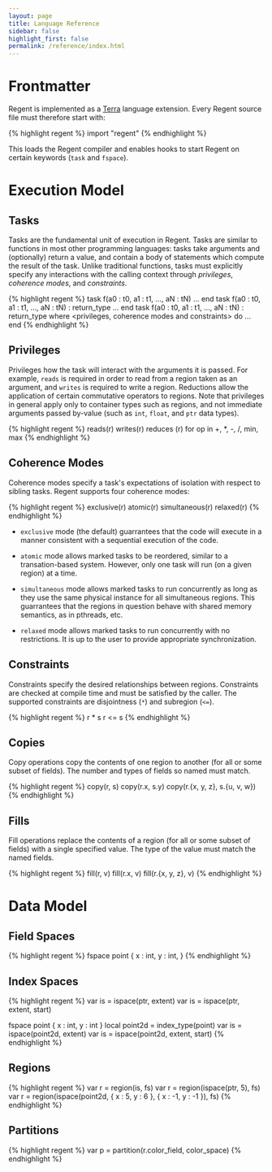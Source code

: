 ```yaml
---
layout: page
title: Language Reference
sidebar: false
highlight_first: false
permalink: /reference/index.html
---
```


# Frontmatter

Regent is implemented as a [Terra](http://terralang.org) language
extension. Every Regent source file must therefore start with:

{% highlight regent %}
import "regent"
{% endhighlight %}

This loads the Regent compiler and enables hooks to start Regent on
certain keywords (`task` and `fspace`).

# Execution Model

## Tasks

Tasks are the fundamental unit of execution in Regent. Tasks are
similar to functions in most other programming languages: tasks take
arguments and (optionally) return a value, and contain a body of
statements which compute the result of the task. Unlike traditional
functions, tasks must explicitly specify any interactions with the
calling context through *privileges*, *coherence modes*, and
*constraints*.

{% highlight regent %}
task f(a0 : t0, a1 : t1, ..., aN : tN)
  ...
end
task f(a0 : t0, a1 : t1, ..., aN : tN) : return_type
  ...
end
task f(a0 : t0, a1 : t1, ..., aN : tN) : return_type
where <privileges, coherence modes and constraints> do
  ...
end
{% endhighlight %}

## Privileges

Privileges how the task will interact with the arguments it is
passed. For example, `reads` is required in order to read from a
region taken as an argument, and `writes` is required to write a
region. Reductions allow the application of certain commutative
operators to regions. Note that privileges in general apply only to
container types such as regions, and not immediate arguments passed
by-value (such as `int`, `float`, and `ptr` data types).

{% highlight regent %}
reads(r)
writes(r)
reduces <op>(r) for op in +, *, -, /, min, max
{% endhighlight %}

## Coherence Modes

Coherence modes specify a task's expectations of isolation with
respect to sibling tasks. Regent supports four coherence modes:

{% highlight regent %}
exclusive(r)
atomic(r)
simultaneous(r)
relaxed(r)
{% endhighlight %}

  * `exclusive` mode (the default) guarrantees that the code will
    execute in a manner consistent with a sequential execution of the
    code.

  * `atomic` mode allows marked tasks to be reordered, similar to a
    transation-based system. However, only one task will run (on a
    given region) at a time.

  * `simultaneous` mode allows marked tasks to run concurrently as
    long as they use the same physical instance for all simultaneous
    regions. This guarrantees that the regions in question behave with
    shared memory semantics, as in pthreads, etc.

  * `relaxed` mode allows marked tasks to run concurrently with no
    restrictions. It is up to the user to provide appropriate
    synchronization.

## Constraints

Constraints specify the desired relationships between
regions. Constraints are checked at compile time and must be satisfied
by the caller. The supported constraints are disjointness (`*`) and
subregion (`<=`).

{% highlight regent %}
r * s
r <= s
{% endhighlight %}

## Copies

Copy operations copy the contents of one region to another (for all or
some subset of fields). The number and types of fields so named must
match.

{% highlight regent %}
copy(r, s)
copy(r.x, s.y)
copy(r.{x, y, z}, s.{u, v, w})
{% endhighlight %}

## Fills

Fill operations replace the contents of a region (for all or some
subset of fields) with a single specified value. The type of the value
must match the named fields.

{% highlight regent %}
fill(r, v)
fill(r.x, v)
fill(r.{x, y, z}, v)
{% endhighlight %}

# Data Model

## Field Spaces

{% highlight regent %}
fspace point {
  x : int,
  y : int,
}
{% endhighlight %}

## Index Spaces

{% highlight regent %}
var is = ispace(ptr, extent)
var is = ispace(ptr, extent, start)

fspace point { x : int, y : int }
local point2d = index_type(point)
var is = ispace(point2d, extent)
var is = ispace(point2d, extent, start)
{% endhighlight %}

## Regions

{% highlight regent %}
var r = region(is, fs)
var r = region(ispace(ptr, 5), fs)
var r = region(ispace(point2d, { x : 5, y : 6 }, { x : -1, y : -1 }), fs)
{% endhighlight %}

## Partitions

{% highlight regent %}
var p = partition(r.color_field, color_space)
{% endhighlight %}
